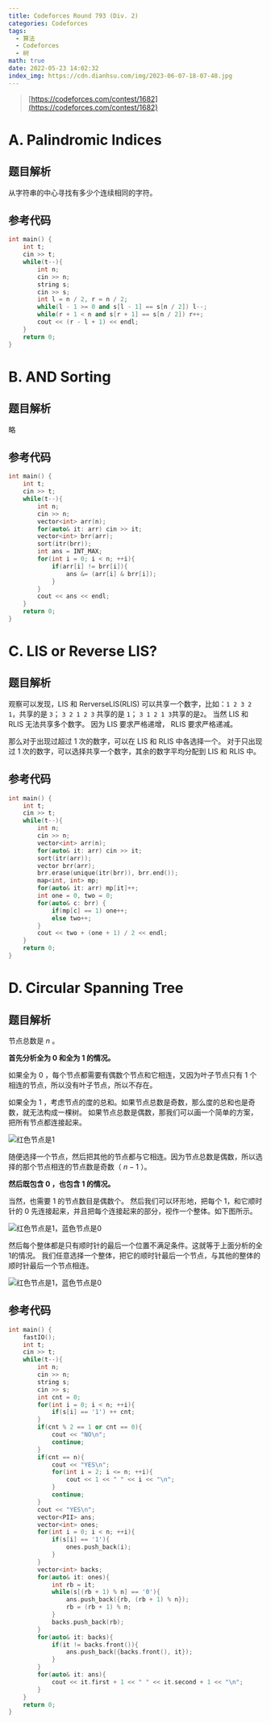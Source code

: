 ```yaml
---
title: Codeforces Round 793 (Div. 2)
categories: Codeforces
tags:
  - 算法
  - Codeforces
  - 树
math: true
date: 2022-05-23 14:02:32
index_img: https://cdn.dianhsu.com/img/2023-06-07-18-07-48.jpg
---
```


> [https://codeforces.com/contest/1682](https://codeforces.com/contest/1682)

# A. Palindromic Indices

## 题目解析
从字符串的中心寻找有多少个连续相同的字符。

## 参考代码
```cpp
int main() {
    int t;
    cin >> t;
    while(t--){
        int n;
        cin >> n;
        string s;
        cin >> s;
        int l = n / 2, r = n / 2;
        while(l - 1 >= 0 and s[l - 1] == s[n / 2]) l--;
        while(r + 1 < n and s[r + 1] == s[n / 2]) r++;
        cout << (r - l + 1) << endl;
    }
    return 0;
}
```

# B. AND Sorting

## 题目解析
略

## 参考代码
```cpp
int main() {
    int t;
    cin >> t;
    while(t--){
        int n;
        cin >> n;
        vector<int> arr(n);
        for(auto& it: arr) cin >> it;
        vector<int> brr(arr);
        sort(itr(brr));
        int ans = INT_MAX;
        for(int i = 0; i < n; ++i){
            if(arr[i] != brr[i]){
                ans &= (arr[i] & brr[i]);
            }
        }
        cout << ans << endl;
    }
    return 0;
}
```

# C. LIS or Reverse LIS?

## 题目解析

观察可以发现，LIS 和 RerverseLIS(RLIS) 可以共享一个数字，比如：`1 2 3 2 1`，共享的是 `3`； `3 2 1 2 3` 共享的是 `1`； `3 1 2 1 3`共享的是`2`。
当然 LIS 和 RLIS 无法共享多个数字。 因为 LIS 要求严格递增， RLIS 要求严格递减。

那么对于出现过超过 $1$ 次的数字，可以在 LIS 和 RLIS 中各选择一个。
对于只出现过 $1$ 次的数字，可以选择共享一个数字，其余的数字平均分配到 LIS 和 RLIS 中。

## 参考代码
```cpp
int main() {
    int t;
    cin >> t;
    while(t--){
        int n;
        cin >> n;
        vector<int> arr(n);
        for(auto& it: arr) cin >> it;
        sort(itr(arr));
        vector brr(arr);
        brr.erase(unique(itr(brr)), brr.end());
        map<int, int> mp;
        for(auto& it: arr) mp[it]++;
        int one = 0, two = 0;
        for(auto& c: brr) {
            if(mp[c] == 1) one++;
            else two++;
        }
        cout << two + (one + 1) / 2 << endl;
    }
    return 0;
}
```

# D. Circular Spanning Tree

## 题目解析

节点总数是 $n$ 。

**首先分析全为 $0$ 和全为 $1$ 的情况。**

如果全为 $0$ ，每个节点都需要有偶数个节点和它相连，又因为叶子节点只有 $1$ 个相连的节点，所以没有叶子节点，所以不存在。

如果全为 $1$ ，考虑节点的度的总和。如果节点总数是奇数，那么度的总和也是奇数，就无法构成一棵树。
如果节点总数是偶数，那我们可以画一个简单的方案，把所有节点都连接起来。

![红色节点是1](https://cdn.dianhsu.com/img/2022-05-23-14-30-16.png)

随便选择一个节点，然后把其他的节点都与它相连。因为节点总数是偶数，所以选择的那个节点相连的节点数是奇数（ $n - 1$ ）。

**然后既包含 $0$ ，也包含 $1$ 的情况。**

当然，也需要 $1$ 的节点数目是偶数个。
然后我们可以环形地，把每个 $1$，和它顺时针的 $0$ 先连接起来，并且把每个连接起来的部分，视作一个整体。如下图所示。

![红色节点是1，蓝色节点是0](https://cdn.dianhsu.com/img/2022-05-23-14-47-03.png)

然后每个整体都是只有顺时针的最后一个位置不满足条件。这就等于上面分析的全1的情况。
我们任意选择一个整体，把它的顺时针最后一个节点，与其他的整体的顺时针最后一个节点相连。

![红色节点是1，蓝色节点是0](https://cdn.dianhsu.com/img/2022-05-23-14-46-12.png)

## 参考代码

```cpp
int main() {
    fastIO();
    int t;
    cin >> t;
    while(t--){
        int n;
        cin >> n;
        string s;
        cin >> s;
        int cnt = 0;
        for(int i = 0; i < n; ++i){
            if(s[i] == '1') ++ cnt;
        }
        if(cnt % 2 == 1 or cnt == 0){
            cout << "NO\n";
            continue;
        }
        if(cnt == n){
            cout << "YES\n";
            for(int i = 2; i <= n; ++i){
                cout << 1 << " " << i << "\n";
            }
            continue;
        }
        cout << "YES\n";
        vector<PII> ans;
        vector<int> ones;
        for(int i = 0; i < n; ++i){
            if(s[i] == '1'){
                ones.push_back(i);
            }
        }
        vector<int> backs;
        for(auto& it: ones){
            int rb = it;
            while(s[(rb + 1) % n] == '0'){
                ans.push_back({rb, (rb + 1) % n});
                rb = (rb + 1) % n;
            }
            backs.push_back(rb);
        }
        for(auto& it: backs){
            if(it != backs.front()){
                ans.push_back({backs.front(), it});
            }
        }
        for(auto& it: ans){
            cout << it.first + 1 << " " << it.second + 1 << "\n";
        }
    }
    return 0;
}

```
